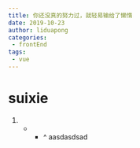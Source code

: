 ```yaml
--- 
title: 你还没真的努力过，就轻易输给了懒惰
date: 2019-10-23
author: liduapong
categories: 
 - frontEnd
tags: 
 - vue
---
```


# suixie

1. *  -  ^ aasdasdsad 
